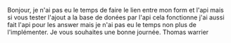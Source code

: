 Bonjour, 
je n'ai pas eu le temps de faire le lien entre mon form et l'api mais si vous tester l'ajout a la base de donées par l'api cela fonctionne
j'ai aussi fait l'api pour les answer mais je n'ai pas eu le temps non plus de l'implémenter.
Je vous souhaites une bonne journée.
Thomas warrier